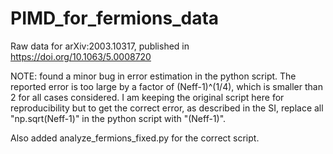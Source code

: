 # PIMD_for_fermions_data
Raw data for arXiv:2003.10317, published in https://doi.org/10.1063/5.0008720

NOTE: found a minor bug in error estimation in the python script.
The reported error is too large by a factor of (Neff-1)^(1/4), which is smaller than 2 for all cases considered.
I am keeping the original script here for reproducibility but to get the correct error, as described in the SI, replace all "np.sqrt(Neff-1)" in the python script with "(Neff-1)".

Also added analyze_fermions_fixed.py for the correct script.
